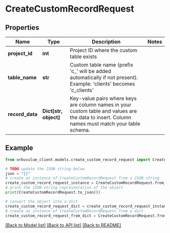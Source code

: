 # CreateCustomRecordRequest


## Properties

Name | Type | Description | Notes
------------ | ------------- | ------------- | -------------
**project_id** | **int** | Project ID where the custom table exists | 
**table_name** | **str** | Custom table name (prefix &#39;c_&#39; will be added automatically if not present). Example: &#39;clients&#39; becomes &#39;c_clients&#39; | 
**record_data** | **Dict[str, object]** | Key-value pairs where keys are column names in your custom table and values are the data to insert. Column names must match your table schema. | 

## Example

```python
from orbuculum_client.models.create_custom_record_request import CreateCustomRecordRequest

# TODO update the JSON string below
json = "{}"
# create an instance of CreateCustomRecordRequest from a JSON string
create_custom_record_request_instance = CreateCustomRecordRequest.from_json(json)
# print the JSON string representation of the object
print(CreateCustomRecordRequest.to_json())

# convert the object into a dict
create_custom_record_request_dict = create_custom_record_request_instance.to_dict()
# create an instance of CreateCustomRecordRequest from a dict
create_custom_record_request_from_dict = CreateCustomRecordRequest.from_dict(create_custom_record_request_dict)
```
[[Back to Model list]](../README.md#documentation-for-models) [[Back to API list]](../README.md#documentation-for-api-endpoints) [[Back to README]](../README.md)


